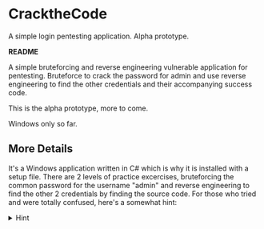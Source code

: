 # CracktheCode
A simple login pentesting application. Alpha prototype.

**README**

A simple bruteforcing and reverse engineering vulnerable application for pentesting. Bruteforce to crack the password for admin and use reverse engineering to find the other credentials and their accompanying success code.

This is the alpha prototype, more to come.

Windows only so far.

<h2>More Details</h2>

It's a Windows application written in C# which is why it is installed with a setup file. There are 2 levels of practice excercises, bruteforcing the common password for the username "admin" and reverse engineering to find the other 2 credentials by finding the source code. For those who tried and were totally confused, here's a somewhat hint: <details><summary>Hint</summary>The app verifies credentials based on simple offline variables stored in the RAM, they are all saved in the program. Thus, data interception and online bruteforcing software like Burpsuite and Hydra are of no use here, use an offline password cracker. Also, 5 bruteforce attempts results in the app closing as of the newest toughest release, good luck. If that's too hard, check out an older release before that security update.</details>
